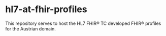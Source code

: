 # hl7-at-fhir-profiles
This repository serves to host the HL7 FHIR® TC developed FHIR® profiles for the Austrian domain.
